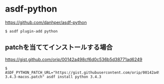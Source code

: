 # asdf-python

https://github.com/danhper/asdf-python

```console
$ asdf plugin-add python
```

## patchを当ててインストールする場合

https://gist.github.com/orip/00142a498cf6d0c536b5d38771ad6249

```console
$ ASDF_PYTHON_PATCH_URL="https://gist.githubusercontent.com/orip/00142a498cf6d0c536b5d38771ad6249/raw/8cd96db639a723803fb072d0b15697f9c95a19e4/Python-3.4.3-macos.patch" asdf install python 3.4.3
```
